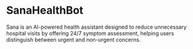 # SanaHealthBot
Sana is an AI-powered health assistant designed to reduce unnecessary hospital visits by offering 24/7 symptom assessment, helping users distinguish between urgent and non-urgent concerns. 
